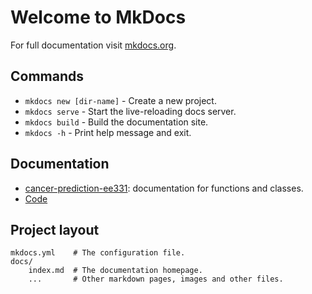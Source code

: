 # Welcome to MkDocs

For full documentation visit [mkdocs.org](https://www.mkdocs.org).

## Commands

* `mkdocs new [dir-name]` - Create a new project.
* `mkdocs serve` - Start the live-reloading docs server.
* `mkdocs build` - Build the documentation site.
* `mkdocs -h` - Print help message and exit.

## Documentation
- [cancer-prediction-ee331](cancer-prediction-ee331/config.md): documentation for functions and classes.
- [Code](https://github.com/ekremekc/cancer-prediction-ee331)

## Project layout

    mkdocs.yml    # The configuration file.
    docs/
        index.md  # The documentation homepage.
        ...       # Other markdown pages, images and other files.
